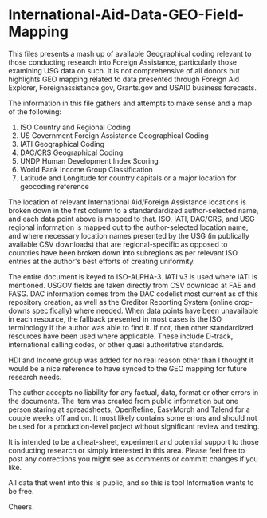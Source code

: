 # International-Aid-Data-GEO-Field-Mapping

This files presents a mash up of available Geographical coding relevant to those conducting research into Foreign Assistance, particularly
those examining USG data on such. It is not comprehensive of all donors but highlights GEO mapping related to data presented through
Foreign Aid Explorer, Foreignassistance.gov, Grants.gov and USAID business forecasts.

The information in this file gathers and attempts to make sense and a map of the following:
1. ISO Country and Regional Coding
2. US Government Foreign Assistance Geographical Coding
3. IATI Geographical Coding
4. DAC/CRS Geographical Coding
5. UNDP Human Development Index Scoring
6. World Bank Income Group Classification
7. Latitude and Longitude for country capitals or a major location for geocoding reference

The location of relevant International Aid/Foreign Assistance locations is broken down in the first column to a standardardized
author-selected name, and each data point above is mapped to that.
ISO, IATI, DAC/CRS, and USG regional information is mapped out to the author-selected location name, and where necessary location names 
presented by the USG (in publically available CSV downloads) that are regional-specific as opposed to countries have been broken down
into subregions as per relevant ISO entries at the author's best efforts of creating uniformity.

The entire  document is keyed to ISO-ALPHA-3. IATI v3 is used where IATI is mentioned. USGOV fields are taken directly from CSV download
at FAE and FASG. DAC information comes from the DAC codelist most current as of this repository creation, as well as the Creditor
Reporting System (online drop-downs specifically) where needed. When data points have been unavailable in each resource, the fallback
presented in most cases is the ISO terminology if the author was able to find it. If not, then other standardized resources have been
used where applicable. These include D-track, international calling codes, or other quasi authoritative standards.

HDI and Income group was added for no real reason other than I thought it would be a nice reference to have synced to the GEO mapping
for future research needs.

The author accepts no liability for any factual, data, format or other errors in the documents. The item was created from public
information but one person staring at spreadsheets, OpenRefine, EasyMorph and Talend for a couple weeks off and on. It most likely contains some errors and should not be used for a production-level project without significant review and testing.

It is intended to be a cheat-sheet, experiment and potential support to those conducting research or simply interested in this area.
Please feel free to post any corrections you might see as comments or committ changes if you like.

All data that went into this is public, and so this is too! Information wants to be free.

Cheers.

